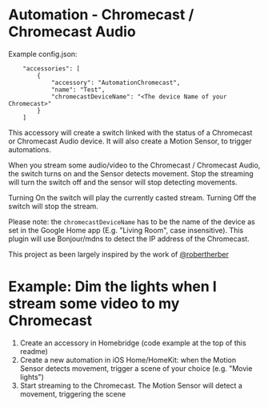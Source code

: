 # Automation - Chromecast / Chromecast Audio

Example config.json:

```
    "accessories": [
        {
            "accessory": "AutomationChromecast",
            "name": "Test",
            "chromecastDeviceName": "<The device Name of your Chromecast>"
        }  
    ]

```

This accessory will create a switch linked with the status of a Chromecast or Chromecast Audio device.
It will also create a Motion Sensor, to trigger automations.


When you stream some audio/video to the Chromecast / Chromecast Audio, the switch turns on and the Sensor detects movement. Stop the streaming will turn the switch off and the sensor will stop detecting movements.

Turning On the switch will play the currently casted stream. Turning Off the switch will stop the stream.

Please note: the `chromecastDeviceName` has to be the name of the device as set in the Google Home app (E.g. "Living Room", case insensitive). This plugin will use Bonjour/mdns to detect the IP address of the Chromecast.

This project as been largely inspired by the work of [@robertherber](https://bitbucket.org/robertherber/homebridge-chromecast/src)

# Example: Dim the lights when I stream some video to my Chromecast
1. Create an accessory in Homebridge (code example at the top of this readme)
2. Create a new automation in iOS Home/HomeKit: when the Motion Sensor detects movement, trigger a scene of your choice (e.g. "Movie lights")
3. Start streaming to the Chromecast. The Motion Sensor will detect a movement, triggering the scene
